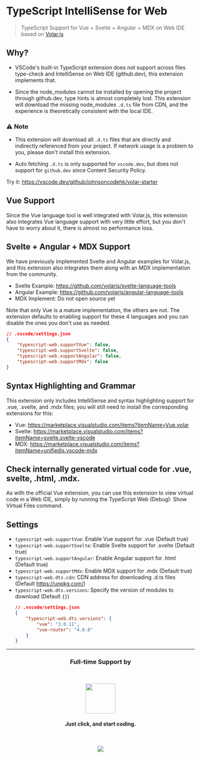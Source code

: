 # TypeScript IntelliSense for Web

> TypeScript Support for Vue + Svelte + Angular + MDX on Web IDE based on [Volar.js](https://volarjs.github.io/)

## Why?

- VSCode's built-in TypeScript extension does not support across files type-check and IntelliSense on Web IDE (github.dev), this extension implements that.

- Since the node_modules cannot be installed by opening the project through github.dev, type hints is almost completely lost. This extension will download the missing node_modules `.d.ts` file from CDN, and the experience is theoretically consistent with the local IDE.

### ⚠️ Note

- This extension will download all `.d.ts` files that are directly and indirectly referenced from your project. If network usage is a problem to you, please don't install this extension.

- Auto fetching `.d.ts` is only supported for `vscode.dev`, but does not support for `github.dev` since Content Security Policy.

Try it: https://vscode.dev/github/johnsoncodehk/volar-starter

## Vue Support

Since the Vue language tool is well integrated with Volar.js, this extension also integrates Vue language support with very little effort, but you don't have to worry about it, there is almost no performance loss.

## Svelte + Angular + MDX Support

We have previously implemented Svelte and Angular examples for Volar.js, and this extension also integrates them along with an MDX implementation from the community.

- Svelte Example: https://github.com/volarjs/svelte-language-tools
- Angular Example: https://github.com/volarjs/angular-language-tools
- MDX Implement: Do not open source yet

Note that only Vue is a mature implementation, the others are not. The extension defaults to enabling support for these 4 languages and you can disable the ones you don't use as needed.

```json
// .vscode/settings.json
{
    "typescript-web.supportVue": false,
    "typescript-web.supportSvelte": false,
    "typescript-web.supportAngular": false,
    "typescript-web.supportMdx": false
}
```

## Syntax Highlighting and Grammar

This extension only includes IntelliSense and syntax highlighting support for .vue, .svelte, and .mdx files; you will still need to install the corresponding extensions for this:

- Vue: https://marketplace.visualstudio.com/items?itemName=Vue.volar
- Svelte: https://marketplace.visualstudio.com/items?itemName=svelte.svelte-vscode
- MDX: https://marketplace.visualstudio.com/items?itemName=unifiedjs.vscode-mdx

## Check internally generated virtual code for .vue, svelte, .html, .mdx.

As with the official Vue extension, you can use this extension to view virtual code in a Web IDE, simply by running the TypeScript Web (Debug): Show Virtual Files command.

## Settings

- `typescript-web.supportVue`: Enable Vue support for .vue (Default true)
- `typescript-web.supportSvelte`: Enable Svelte support for .svelte (Default true)
- `typescript-web.supportAngular`: Enable Angular support for .html (Default true)
- `typescript-web.supportMdx`: Enable MDX support for .mdx (Default true)
- `typescript-web.dts.cdn`: CDN address for downloading .d.ts files (Default https://unpkg.com/)
- `typescript-web.dts.versions`: Specify the version of modules to download (Default `{}`)
    ```json
    // .vscode/settings.json
    {
        "typescript-web.dts.versions": {
            "vue": "3.0.11",
            "vue-router": "4.0.8"
        }
    }
    ```

---

<h3 align="center">Full-time Support by</h3>
<br />

<p align="center">
	<span>
		<a href="https://stackblitz.com/"><img src="https://raw.githubusercontent.com/johnsoncodehk/volar/HEAD/.github/sponsors/StackBlitz.png" height="80" /></a>
		<h4 align="center">Just click, and start coding.</h4>
	</span>
</p>
<br />

<p align="center">
  <a href="https://cdn.jsdelivr.net/gh/johnsoncodehk/sponsors/sponsors.svg">
    <img src="https://cdn.jsdelivr.net/gh/johnsoncodehk/sponsors/sponsors.png"/>
  </a>
</p>
